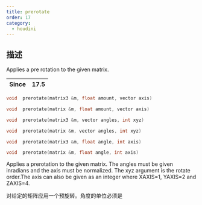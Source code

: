 ```yaml
---
title: prerotate
order: 17
category:
  - houdini
---
```

    
## 描述

Applies a pre rotation to the given matrix.

| Since | 17.5 |
| ----- | ---- |

```c
void  prerotate(matrix3 &m, float amount, vector axis)
```

```c
void  prerotate(matrix &m, float amount, vector axis)
```

```c
void  prerotate(matrix3 &m, vector angles, int xyz)
```

```c
void  prerotate(matrix &m, vector angles, int xyz)
```

```c
void  prerotate(matrix3 &m, float angle, int axis)
```

```c
void  prerotate(matrix &m, float angle, int axis)
```

Applies a prerotation to the given matrix. The angles must be given inradians
and the axis must be normalized. The xyz argument is the rotate order.The axis
can also be given as an integer where XAXIS=1, YAXIS=2 and ZAXIS=4.

对给定的矩阵应用一个预旋转。角度的单位必须是

